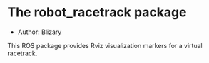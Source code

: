 # The robot_racetrack package

- Author: Blizary

This ROS package provides Rviz visualization markers for a virtual racetrack.
